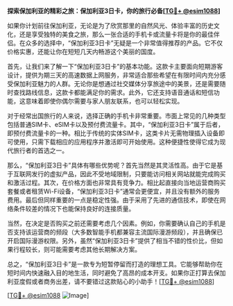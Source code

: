**探索保加利亚的精彩之旅：保加利亚3日卡，你的旅行必备[[TG💪+ @esim1088](https://t.me/s/esim1088)]**

如果你计划前往保加利亚，无论是为了欣赏那里的自然风光、体验丰富的历史文化，还是享受独特的美食之旅，那么一张合适的手机卡或流量卡将是你的最佳伴侣。在众多的选择中，“保加利亚3日卡”无疑是一个非常值得推荐的产品。它不仅价格实惠，还能让你在短短几天内畅游这个美丽的国度。

首先，让我们来了解一下“保加利亚3日卡”的基本功能。这款卡主要面向短期游客设计，提供为期三天的高速数据上网服务，非常适合那些希望在有限时间内充分感受保加利亚魅力的人群。无论你是想通过社交媒体分享旅途中的美景，还是需要随时查找路线信息，这款卡都能满足你的需求。此外，它还支持语音通话和短信功能，这意味着即使你偶尔需要与家人朋友联系，也可以轻松实现。

对于经常出国旅行的人来说，选择正确的手机卡非常重要。市面上常见的几种类型包括普通SIM卡、eSIM卡以及预付费流量卡。其中，“保加利亚3日卡”属于后者，即预付费流量卡的一种。相比于传统的实体SIM卡，这类卡片无需物理插入设备即可使用，只需下载相应的应用程序并激活即可开始使用。这种便捷性使得它成为现代旅行者的首选之一。

那么，“保加利亚3日卡”具体有哪些优势呢？首先当然是其灵活性高。由于它是基于互联网发行的虚拟产品，因此不受地域限制，只要能访问相关网站就能完成购买和激活过程。其次，在价格方面也非常具有竞争力。相比起直接向当地运营商购买套餐或者租赁Wi-Fi设备，“保加利亚3日卡”通常会更便宜，并且没有额外的服务费用。最后但同样重要的一点是稳定性强。由于采用了先进的通信技术，即使在网络条件较差的情况下也能保持良好的连接质量。

当然，在决定是否购买之前还需要考虑几个因素。例如，你需要确认自己的手机是否支持该运营商的频段（大多数智能手机都兼容主流国际漫游频段），并且确保已开启国际漫游权限。另外，虽然“保加利亚3日卡”提供了相当不错的性价比，但如果行程较长，则可能需要考虑其他长期解决方案。

总之，“保加利亚3日卡”是一款专为短暂停留而打造的理想工具。它能够帮助你在短时间内快速融入目的地生活，同时避免了高昂的成本开支。如果你正打算去保加利亚度假或者商务出差，请不要错过这款贴心的小助手！[[TG💪+ @esim1088](https://t.me/s/esim1088)]

[[TG💪+ @esim1088](https://t.me/s/esim1088) ![Image](https://i.postimg.cc/4NQfJmqS/Snipaste-2025-05-13-00-14-12.png)]